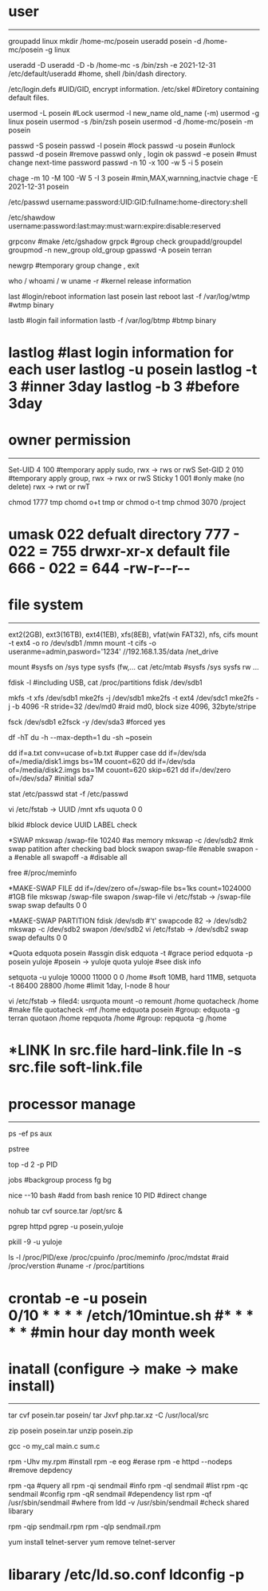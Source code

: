 # user
---------------------------------------------------------
groupadd linux
mkdir /home-mc/posein
useradd posein -d /home-mc/posein -g linux

useradd -D
useradd -D -b /home-mc -s /bin/zsh -e 2021-12-31
/etc/default/useradd 	#home, shell /bin/dash directory.

/etc/login.defs 	#UID/GID, encrypt information. 
/etc/skel       	#Diretory containing default files.

usermod -L posein #Lock
usermod -l new_name old_name (-m)
usermod -g linux posein
usermod -s /bin/zsh posein
usermod -d /home-mc/posein -m posein

passwd -S posein
passwd -l posein 	#lock
passwd -u posein 	#unlock
passwd -d posein 	#remove passwd only , login ok
passwd -e posein 	#must change next-time password
passwd -n 10 -x 100 -w 5 -i 5 posein

chage -m 10 -M 100 -W 5 -I 3 posein #min,MAX,warnning,inactvie
chage -E 2021-12-31 posein

/etc/passwd
username:password:UID:GID:fullname:home-directory:shell

/etc/shawdow
username:password:last:may:must:warn:expire:disable:reserved

grpconv 		#make /etc/gshadow
grpck 			#group check
groupadd/groupdel
groupmod -n new_group old_group
gpasswd -A posein terran

newgrp 			#temporary group change , exit

who / whoami / w
uname -r 		#kernel release information 

last #login/reboot information 
last posein
last reboot
last -f /var/log/wtmp 	#wtmp binary

lastb 			#login fail information
lastb -f /var/log/btmp 	#btmp binary

lastlog #last login information for each user
lastlog -u posein
lastlog -t 3 		#inner 3day
lastlog -b 3 		#before 3day
========================================================


# owner permission 
---------------------------------------------------------
Set-UID 4 100 #temporary apply sudo,  rwx -> rws or rwS
Set-GID 2 010 #temporary apply group, rwx -> rwx or rwS
Sticky  1 001 #only make (no delete)  rwx -> rwt or rwT

chmod 1777 tmp
chomd o+t tmp or chmod o-t tmp
chmod 3070 /project

umask 022
defualt directory 777 - 022 = 755 drwxr-xr-x
default file      666 - 022 = 644 -rw-r--r--
========================================================


# file system
---------------------------------------------------------
ext2(2GB), ext3(16TB), ext4(1EB), xfs(8EB), vfat(win FAT32), nfs, cifs
mount -t ext4 -o ro /dev/sdb1 /mmn
mount -t cifs -o useranme=admin,pasword='1234' //192.168.1.35/data /net_drive

mount           	#sysfs on /sys type sysfs (fw,...
cat /etc/mtab   	#sysfs /sys sysfs rw ...


fdisk -l  #including USB, cat /proc/partitions
fdisk /dev/sdb1

mkfs -t xfs /dev/sdb1
mke2fs -j /dev/sdb1
mke2fs -t ext4 /dev/sdc1
mke2fs -j -b 4096 -R stride=32 /dev/md0 #raid md0,  block size 4096, 32byte/stripe

fsck /dev/sdb1
e2fsck -y /dev/sda3 	#forced yes

df -hT
du -h --max-depth=1
du -sh ~posein

dd if=a.txt conv=ucase of=b.txt #upper case
dd if=/dev/sda of=/media/disk1.imgs bs=1M couont=620
dd if=/dev/sda of=/media/disk2.imgs bs=1M couont=620 skip=621
dd if=/dev/zero of=/dev/sda7 #initial sda7

stat /etc/passwd
stat -f /etc/passwd

vi /etc/fstab -> UUID /mnt xfs uquota 0 0

blkid #block device UUID LABEL check

*SWAP
mkswap /swap-file 10240 #as memory
mkswap -c /dev/sdb2 	#mk swap patition after checking bad block
swapon swap-file 	#enable 
swapon -a        	#enable all
swapoff -a       	#disable all

free 			#/proc/meminfo

*MAKE-SWAP FILE
dd if=/dev/zero of=/swap-file bs=1ks count=1024000 #1GB file
mkswap /swap-file
swapon /swap-file
vi /etc/fstab -> /swap-file swap swap defaults 0 0

*MAKE-SWAP PARTITION
fdisk /dev/sdb #'t' swapcode 82 -> /dev/sdb2
mkswap -c /dev/sdb2
swapon /dev/sdb2
vi /etc/fstab -> /dev/sdb2 swap swap defaults 0 0

*Quota
edquota posein			#assgin disk
edquota -t 			#grace period
edquota -p posein yuloje 	#posein -> yuloje
quota yuloje			#see disk info

setquota -u yuloje 10000 11000 0 0 /home #soft 10MB, hard 11MB, 
setquota -t 86400 28800 /home #limit 1day, I-node 8 hour

vi /etc/fstab -> filed4: usrquota 
mount -o remount /home
quotacheck /home 	#make file
quotacheck -mf /home
edquota posein   	#group: edquota -g terran
quotaon /home
repquota /home   	#group: repquota -g /home 

*LINK
ln src.file hard-link.file
ln -s src.file soft-link.file
========================================================


# processor manage
---------------------------------------------------------
ps -ef
ps aux

pstree

top -d 2 -p PID

jobs #backgroup process
fg
bg

nice --10 bash 		#add from bash
renice 10 PID  		#direct change

nohub tar cvf source.tar /opt/src &

pgrep httpd
pgrep -u posein,yuloje

pkill -9 -u yuloje

ls -l /proc/PID/exe
/proc/cpuinfo
/proc/meminfo
/proc/mdstat 				#raid
/proc/verstion				#uname -r
/proc/partitions

crontab -e -u posein		
0/10 * * * * /etch/10mintue.sh		#* * * * * #min hour day month week
========================================================


# inatall (configure -> make -> make install)
---------------------------------------------------------
tar cvf posein.tar posein/
tar Jxvf php.tar.xz -C /usr/local/src

zip posein posein.tar
unzip posein.zip

gcc -o my_cal main.c sum.c

rpm -Uhv my.rpm			#install
rpm -e eog			#erase
rpm -e httpd --nodeps		#remove depdency

rpm -qa				#query all
rpm -qi sendmail		#info
rpm -ql	sendmail		#list
rpm -qc sendmail		#config
rpm -qR sendmail		#dependency list
rpm -qf /usr/sbin/sendmail 	#where from
ldd -v /usr/sbin/sendmail	#check shared libarary

rpm -qip sendmail.rpm
rpm -qlp sendmail.rpm

yum install telnet-server
yum remove telnet-server

libarary
/etc/ld.so.conf
ldconfig -p 
========================================================
